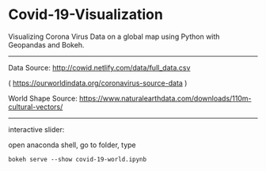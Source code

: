 # Covid-19-Visualization
Visualizing Corona Virus Data on a global map using Python with Geopandas and Bokeh.

---

Data Source: http://cowid.netlify.com/data/full_data.csv

( https://ourworldindata.org/coronavirus-source-data )

World Shape Source: https://www.naturalearthdata.com/downloads/110m-cultural-vectors/

---

interactive slider:

open anaconda shell, go to folder, type

```
bokeh serve --show covid-19-world.ipynb
```

